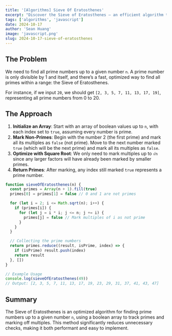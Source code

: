 ```yaml
---
title: '[Algorithms] Sieve Of Eratosthenes'
excerpt: "Discover the Sieve of Eratosthenes — an efficient algorithm to find all prime numbers up to a given limit. We'll cover the steps involved, optimizing runtime, and breaking down the code for a clear understanding."
tags: ['algorithms', 'javascript']
date: 2024-10-17
author: 'Sean Huang'
image: 'javascript.png'
slug: 2024-10-17-sieve-of-eratosthenes
---
```


## The Problem

We need to find all prime numbers up to a given number `n`. A prime number is only divisible by 1 and itself, and there’s a fast, optimized way to find all primes within a range: the Sieve of Eratosthenes.

For instance, if we input `20`, we should get `[2, 3, 5, 7, 11, 13, 17, 19]`, representing all prime numbers from 0 to 20.

## The Approach

1. **Initialize an Array**: Start with an array of boolean values up to `n`, with each index set to `true`, assuming every number is prime.
2. **Mark Non-Primes**: Begin with the number 2 (the first prime) and mark all its multiples as `false` (not prime). Move to the next number marked `true` (which will be the next prime) and mark all its multiples as `false`.
3. **Optimize with Square Root**: We only need to mark multiples up to `√n` since any larger factors will have already been marked by smaller primes.
4. **Return Primes**: After marking, any index still marked `true` represents a prime number.

```javascript
function sieveOfEratosthenes(n) {
  const primes = Array(n + 1).fill(true)
  primes[0] = primes[1] = false // 0 and 1 are not primes

  for (let i = 2; i <= Math.sqrt(n); i++) {
    if (primes[i]) {
      for (let j = i * i; j <= n; j += i) {
        primes[j] = false // Mark multiples of i as not prime
      }
    }
  }

  // Collecting the prime numbers
  return primes.reduce((result, isPrime, index) => {
    if (isPrime) result.push(index)
    return result
  }, [])
}

// Example Usage
console.log(sieveOfEratosthenes(49))
// Output: [2, 3, 5, 7, 11, 13, 17, 19, 23, 29, 31, 37, 41, 43, 47]
```

## Summary

The Sieve of Eratosthenes is an optimized algorithm for finding prime numbers up to a given number `n`, using a boolean array to track primes and marking off multiples. This method significantly reduces unnecessary checks, making it both performant and easy to implement.
